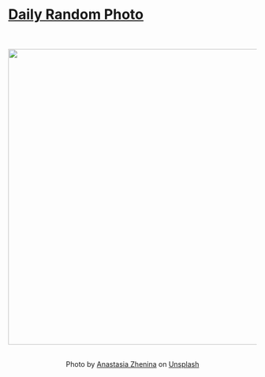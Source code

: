 # [Daily Random Photo](https://www.dailyrandomphoto.com/)

<div align="center">
  <br>
  <br>
  <a href="https://www.dailyrandomphoto.com/p/2022/2022-02-10/"><img src="https://images.unsplash.com/photo-1613735472833-16dff393e1c5?crop=entropy&cs=tinysrgb&fit=max&fm=jpg&ixid=Mnw3NzUwOHwwfDF8cmFuZG9tfHx8fHx8fHx8MTY0NDQ1MjUwOA&ixlib=rb-1.2.1&q=80&w=1080" width="600px"></a>
  <br>
  <br>
  <p class="has-text-grey">Photo by <a href="https://unsplash.com/@disguise_truth?utm_source=Daily%20Random%20Photo&amp;utm_medium=referral" target="_blank" rel="noopener noreferrer">Anastasia Zhenina</a> on <a href="https://unsplash.com/photos/tQtmFqtTDmo?utm_source=Daily%20Random%20Photo&amp;utm_medium=referral" target="_blank" rel="noopener noreferrer">Unsplash</a></p>
</div>
